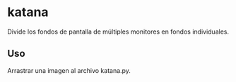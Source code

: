 # katana
Divide los fondos de pantalla de múltiples monitores en fondos individuales.

## Uso
Arrastrar una imagen al archivo katana.py.
